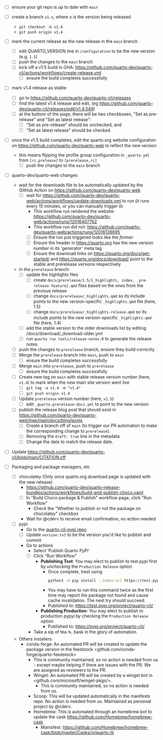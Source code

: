 - [ ] ensure your git repo is up to date with `main`
- [ ] create a branch `v1.x`, where x is the version being released
  - `git checkout -b v1.4`
  - `git push origin v1.4`
- [ ] mark the current release as the new release in the `main` branch
  - [ ] edit QUARTO_VERSION line in `/configuration` to be the new version (e.g. `1.5`)
  - [ ] push the changes to the `main` branch
  - [ ] kick off a v1.5 build in GHA: https://github.com/quarto-dev/quarto-cli/actions/workflows/create-release.yml
    - [ ] ensure the build completes successfully
- [ ] mark v1.4 release as stable
  - [ ] go to https://github.com/quarto-dev/quarto-cli/releases
  - [ ] find the latest v1.4 release and edit, (eg https://github.com/quarto-dev/quarto-cli/releases/edit/v1.4.549)
  - [ ] at the bottom of the page, there will be two checkboxes, "Set as pre-release" and "Set as latest release":
    - [ ] "Set as pre-release" should be unchecked, and
    - [ ] "Set as latest release" should be checked.
- [ ] once the v1.5 build completes, edit the quarto.org website configuration on https://github.com/quarto-dev/quarto-web to reflect the new version
  - this means flipping the profile group configuration in `_quarto.yml` from `[rc,prelease]` to `[prerelease,rc]`
    - [ ] push the changes to the `main` branch
- [ ] quarto-dev/quarto-web changes

  - wait for the downloads file to be automatically updated by the GitHub Action on https://github.com/quarto-dev/quarto-web
    - [ ] wait for https://github.com/quarto-dev/quarto-web/actions/workflows/update-downloads.yml to run (it runs every 15 minutes, or you can manually trigger it)
      - This workflow run rendered the website: https://github.com/quarto-dev/quarto-web/actions/runs/12016407762
      - This workflow run did not: https://github.com/quarto-dev/quarto-web/actions/runs/12016128695
      - [ ] Ensure the run just triggered looks like the _former_
      - [ ] Ensure the header in https://quarto.org has the new version number in its 'generator' meta tag
      - [ ] Ensure the download links on https://quarto.org/docs/get-started/ and https://quarto.org/docs/download/ point to the stable and prerelease versions respectively
  - In the `prerelease` branch:
    - [ ] update the highlights files
      - [ ] create `docs/prerelease/1.5/{_highlights, index, _pre-release-feature}.qmd` files based on the ones from the previous release
      - [ ] change `docs/prerelease/_highlights.qmd` so its include points to the new version-specific `_highlights.qmd` file (here, 1.5)
      - [ ] change `docs/prerelease/_highlights-release.qmd` so its include points to the new version-specific `_highlights.qmd` file (here, 1.4)
    - [ ] add the stable version to the older downloads list by editing /docs/download/\_download-older.yml
    - [ ] run `quarto run tools/release-notes.R` to generate the release notes
  - [ ] push the changes to `prerelease` branch, ensure they build correctly
  - [ ] Merge the `prerelease` branch into `main`, push to `main`
    - [ ] ensure the build completes successfully
  - [ ] Merge `main` into `prerelease`, push to `prerelease`
    - [ ] ensure the build completes successfully
  - [ ] Create new tag on `main` with stable release version number (here, `v1.4`) to mark when the new main site version went live
    - [ ] `git tag -a v1.4 -m "v1.4"`
    - [ ] `git push origin v1.4`
  - [ ] Update `prerelease` version number (here, `v1.5`)
    - [ ] edit `_quarto-prerelease-docs.yml` to point to the new version
  - [ ] publish the release blog post that should exist in https://github.com/quarto-dev/quarto-web/tree/main/docs/blog/posts
    - [ ] Create a branch off of `main` (to trigger our PR automation to make the corresponding change to `prerelease`).
    - [ ] Removing the `draft: true` line in the metadata
    - [ ] Change the date to match the release date.

- [ ] Update https://github.com/quarto-dev/quarto-cli/blob/main/CITATION.cff
- [ ] Packaging and package managers, etc
  - [ ] chocolatey (Only once quarto.org download page is updated with the new release)
    - https://github.com/quarto-dev/quarto-release-bundles/actions/workflows/build-and-publish-choco.yaml
    - [ ] In "Build Choco package & Publish" workflow page, click "Run Workflow"
      - Check the "Whether to publish or not the package on chocolatey" checkbox
    - Wait for @cderv to receive email confirmation, no action needed
  - [ ] pypi
    - Go to the [quarto-cli-pypi repo](https://github.com/quarto-dev/quarto-cli-pypi)
    - [ ] Update `version.txt` to be the version you'd like to publish and commit
    - Go to actions
      - Select 'Publish Quarto PyPi'
      - [ ] Click "Run Workflow"
        - **Publishing Test**: You may elect to publish to test.pypi first by _unchecking_ the `Production Release` option
          - Once complete, trest using
            ```bash
            python3 -m pip install --index-url https://test.pypi.org/ --extra-index-url https://pypi.org/ quarto-cli
            ```
          - You may have to run this command twice as the first time may report the package not found and cause cache invalidation. The next try should succeed.
          - Published to: <https://test.pypi.org/project/quarto-cli/>
        - **Publishing Production**: You may elect to publish to production pypyi by checking the `Production Release` option
          - Published to: <https://pypi.org/project/quarto-cli/>
      - Take a sip of tea ☕, bask in the glory of automation.
  - Others installers
    - conda-forge: An automated PR will be created to update the package version in the feedstock <github.com/conda-forge/quarto-feedstock>
      - This is community maintained, so no action is needed from us - except maybe helping if there are issues with the PR. We are assigned as reviewers to the PR.
      - Winget: An automated PR will be created by a winget bot in <github.com/microsoft/winget-pkgs/>.
        - This is community maintained, so no action is needed from us.
      - Scoop: This will be updated automatically in the manifests repo. No action is needed from us. Maintained as personal project by @cderv.
      - Homebrew: This is automated through an homebrew bot to update the cask <https://github.com/Homebrew/homebrew-cask>
        - Manisfest: <https://github.com/Homebrew/homebrew-cask/blob/master/Casks/q/quarto.rb>
